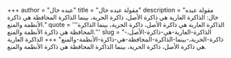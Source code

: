 +++
author = "عبده خال"
title = "مقولة عبده خال"
description = "مقولة عبده خال: الذاكرة العارية هي ذاكرة الأصل، ذاكرة الحرية، بينما الذاكرة المحافظة هي ذاكرة الأنظمة والمنع."
quote = '''الذاكرة العارية هي ذاكرة الأصل، ذاكرة الحرية، بينما الذاكرة المحافظة هي ذاكرة الأنظمة والمنع.'''
slug = "الذاكرة-العارية-هي-ذاكرة-الأصل،-ذاكرة-الحرية،-بينما-الذاكرة-المحافظة-هي-ذاكرة-الأنظمة-والمنع"
+++
الذاكرة العارية هي ذاكرة الأصل، ذاكرة الحرية، بينما الذاكرة المحافظة هي ذاكرة الأنظمة والمنع.

